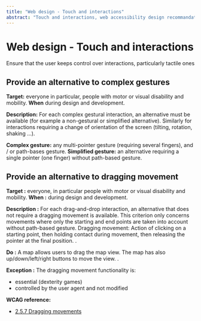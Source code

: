 ```yaml
---
title: "Web design - Touch and interactions"
abstract: "Touch and interactions, web accessibility design recommandations"
---
```


# Web design - Touch and interactions

<p class="lead">Ensure that the user keeps control over interactions, particularly tactile ones</p>




## Provide an alternative to complex gestures

**Target:** everyone in particular, people with motor or visual disability and mobility.
**When** during design and development.

**Description:**
For each complex gestural interaction, an alternative must be available (for example a non-gestural or simplified alternative).
Similarly for interactions requiring a change of orientation of the screen (tilting, rotation, shaking ...).

**Complex gesture:** any multi-pointer gesture (requiring several fingers), and / or path-bases gesture.
**Simplified gesture:** an alternative requiring a single pointer (one finger) without path-based gesture.

## Provide an alternative to dragging movement

**Target&nbsp;:** everyone, in particular people with motor or visual disability and mobility.
**When&nbsp;:** during design and development.

**Description&nbsp;:**
For each drag-and-drop interaction, an alternative that does not require a dragging movement is available.
This criterion only concerns movements where only the starting and end points are taken into account without path-based gesture.
Dragging movement: Action of clicking on a starting point, then holding contact during movement, then releasing the pointer at the final position. .

**Do&nbsp;:**
A map allows users to drag the map view. The map has also up/down/left/right buttons to move the view. .

**Exception&nbsp;:**
The dragging movement functionality is:
- essential (dexterity games)
- controlled by the user agent and not modified

**<abbr>WCAG</abbr> reference:**
- <a href="https://www.w3.org/WAI/WCAG22/Understanding/dragging-movements">2.5.7 Dragging movements</a>
